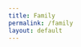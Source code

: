 ```yaml
---
title: Family
permalink: /family
layout: default
---
```


<svg id="force-graph"></svg>
<script src="https://d3js.org/d3.v5.min.js"></script>
<script lang="text/javascript">
    // RESOURCES:
    // https://beta.observablehq.com/@mbostock/disjoint-force-directed-graph
    // http://www.puzzlr.org/force-graphs-with-d3/
    // https://bl.ocks.org/sjengle/f6f522f3969752b384cfec5449eacd98
    // https://bl.ocks.org/heybignick/3faf257bbbbc7743bb72310d03b86ee8
    // https://github.com/d3/d3-force

    // todo: split simulation off into generalized function that can be included via <script> tag

    const data_url = "https://raw.githubusercontent.com/zebernst/cosmere-social-network/master/data/networks/json/family.json";
    d3.json(data_url).then(function (data) {

        const width = 600, height = 600;

        // get master <svg> element
        const svg = d3.select("svg#force-graph")
            .attr("width", width)
            .attr("height", height)
            .attr("viewBox", [-width/2, -height/2, width, height].join(" "));

        // initialize d3 force simulation
        const simulation = d3.forceSimulation(data.nodes)
            .force("charge", d3.forceManyBody())
            .force("links", d3.forceLink(data.links).id(d => d.id))
            .force("x", d3.forceX())
            .force("y", d3.forceY());

        // define drag functions
        function drag(simulation) {

            // gentlemen, start your engines!
            function dragStart(d) {
                if (!d3.event.active)
                    simulation.alphaTarget(0.3).restart();
                d.fx = d.x;
                d.fy = d.y;
            }

            // good luck, and don't f*ck it up!
            function dragging(d) {
                d.fx = d3.event.x;
                d.fy = d3.event.y;
            }

            // now, sashay away
            function dragEnd(d) {
                if (!d3.event.active)
                    simulation.alphaTarget(0);
                d.fx = null;
                d.fy = null;
            }

            return d3.drag()
                .on("start", dragStart)
                .on("drag", dragging)
                .on("end", dragEnd);
        }

        // add links between nodes first
        const link = svg.append("g")
            .attr("class", "links")
            .selectAll("line")
            .data(data.links)
            .enter()
            .append("line")
            .attr("stroke-width", 2)
            .attr("stroke-opacity", 0.6)
            .attr("stroke", "#777");

        // add nodes on top
        const node = svg.append("g")
            .attr("class", "nodes")
            .selectAll("circle")
            .data(data.nodes)
            .enter()
            .append("circle")
            .attr("r", 5)
            .attr("fill", "blue")
            .attr("stroke", "#ccc")
            .attr("stroke-width", 1)
            .call(drag(simulation));

        simulation.on("tick", function () {
            node
                .attr("cx", d => d.x)
                .attr("cy", d => d.y);

            link
                .attr("x1", d => d.source.x)
                .attr("y1", d => d.source.y)
                .attr("x2", d => d.target.x)
                .attr("y2", d => d.target.y);
        });
    });

</script>